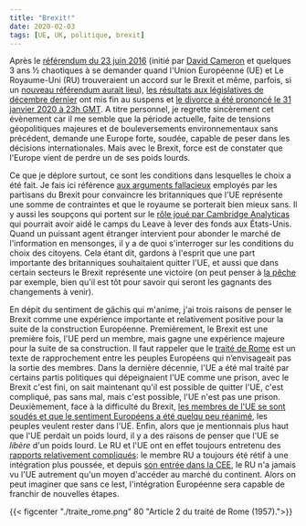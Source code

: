 ```yaml
---
title: "Brexit!"
date: 2020-02-03
tags: [UE, UK, politique, brexit]
---
```


Après le [référendum du 23 juin 2016](https://fr.wikipedia.org/wiki/R%C3%A9f%C3%A9rendum_sur_l%27appartenance_du_Royaume-Uni_%C3%A0_l%27Union_europ%C3%A9enne)
(initié par [David Cameron](https://www.la-croix.com/Monde/Europe/Brexit-David-Cameron-regrette-rien-2019-09-14-1201047531)
et quelques 3 ans &frac12; chaotiques à se demander quand l'Union Européenne (UE) et
Le Royaume-Uni (RU) trouveraient un accord sur le Brexit et même, parfois, si un [nouveau référendum aurait lieu](https://ici.radio-canada.ca/nouvelle/1352491/brexit-manifestation-londres-demande-nouveau-referendum)), [les résultats aux législatives de décembre dernier](https://www.journaldemontreal.com/2019/12/12/elections-majorite-absolue-pour-boris-johnson) ont mis fin au suspens et [le divorce a été prononcé le 31 janvier 2020 à 23h GMT](https://www.lapresse.ca/international/europe/202002/01/01-5259170-la-presse-a-londres-le-brexit-et-apres.php). A titre personnel, je regrette sincèrement cet évènement car il me semble que la
période actuelle, faite de tensions géopolitiques majeures et de bouleversements
environnementaux sans précédent, demande une Europe forte, soudée, capable de
peser dans les décisions internationales. Mais avec le Brexit, force est de
constater que l'Europe vient de perdre un de ses poids lourds.


Ce que je déplore surtout, ce sont les conditions dans lesquelles le choix a été
fait. Je fais ici référence [aux arguments
fallacieux](https://www.20minutes.fr/societe/2706407-20200130-brexit-retour-trois-intox-marque-debats)
employés par les partisans du Brexit pour convaincre les britanniques que l'UE
représente une somme de contraintes et que le royaume se porterait bien
mieux sans. Il y aussi les soupçons qui portent sur le [rôle joué par Cambridge
Analyticas](https://www.newyorker.com/news/news-desk/new-evidence-emerges-of-steve-bannon-and-cambridge-analyticas-role-in-brexit)
qui pourrait avoir aidé le camps du Leave à lever des fonds aux États-Unis.
Quand un puissant agent étranger intervient pour abonder le marché de l'information en mensonges, il y a de quoi s'interroger sur les conditions du
choix des citoyens. Cela étant dit, gardons à l'esprit que une part importante des britanniques souhaitaient quitter l'UE, et aussi que dans certain secteurs le Brexit représente une victoire (on peut penser à [la pêche](http://www.rfi.fr/fr/europe/20200202-brexit-p%C3%AAche-arr%C3%AAtes-britanniques-europ%C3%A9ens-ue) par exemple, bien qu'il est tôt pour savoir qui seront les gagnants des changements à venir).


En dépit du sentiment de gâchis qui m'anime, j'ai trois raisons de penser le
Brexit comme une expérience importante et relativement positive pour la suite de
la construction Européenne. Premièrement, le Brexit est une première fois, l'UE
perd un membre, mais gagne une expérience majeure pour la suite de sa
construction. Il faut rappeler que le [traité de
Rome](https://eur-lex.europa.eu/legal-content/FR/TXT/PDF/?uri=CELEX:11957E/TXT&from=FR)
est un texte de rapprochement entre les peuples Européens qui n’envisageait pas
la sortie des membres. Dans la dernière décennie, l'UE a été mal traité par
certains partis politiques qui dépeignaient l'UE comme une prison, avec le Brexit
c'est fini, on sait maintenant qu'il est possible de quitter l'UE, c'est
compliqué, pas sans mal, mais c'est possible, l'UE n'est pas une prison.
Deuxièmement, face à la difficulté du Brexit, [les membres de l'UE se sont
soudés et que le sentiment Européens a été quelqu peu
réanimé](https://www.lesechos.fr/monde/europe/pourquoi-le-virus-du-brexit-na-pas-contamine-le-reste-de-leurope-1168228),
les peuples veulent rester dans l'UE. Enfin, alors que je mentionnais plus haut
que l'UE perdait un poids lourd, il y a des raisons de penser que l'UE se
*libère* d'un poids lourd. Le RU et l'UE ont en effet toujours entretenu des
[rapports relativement
compliqués](https://www.cairn.info/revue-politique-europeenne-2002-2-page-36.htm#):
le membre RU a toujours été rétif à une intégration plus poussée, et depuis
[son entrée dans la
CEE](https://www.franceinter.fr/emissions/affaires-sensibles/affaires-sensibles-14-septembre-2017), le RU n'a jamais vu l'UE autrement qu'un moyen d'accéder au marché du continent. Alors on peut imaginer que sans ce lest, l'intégration Européenne sera capable de franchir de nouvelles étapes.

{{< figcenter "./traite_rome.png" 80 "Article 2 du traité de Rome (1957).">}}
